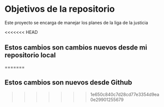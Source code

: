 # Objetivos de la repositorio

Este proyecto se encarga de manejar los planes de la liga de la justicia


<<<<<<< HEAD
## Estos cambios son cambios nuevos desde mi repositorio local
=======
## Estos cambios son nuevos desde Github
>>>>>>> 1e650c840c7d28cd77e3354d9ea0e29901255679
